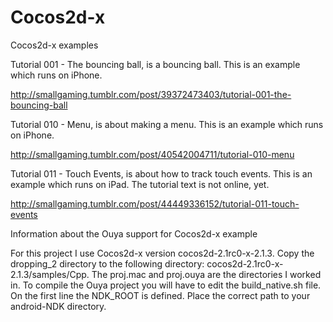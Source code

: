 Cocos2d-x
=========

Cocos2d-x examples

Tutorial 001 - The bouncing ball, is a bouncing ball. This is an example which runs on
iPhone.

http://smallgaming.tumblr.com/post/39372473403/tutorial-001-the-bouncing-ball

Tutorial 010 - Menu, is about making a menu. This is an example which runs on iPhone.

http://smallgaming.tumblr.com/post/40542004711/tutorial-010-menu

Tutorial 011 - Touch Events, is about how to track touch events. This is an example which runs on iPad. The tutorial text is not online, yet.

http://smallgaming.tumblr.com/post/44449336152/tutorial-011-touch-events




Information about the Ouya support for Cocos2d-x example

For this project I use Cocos2d-x version cocos2d-2.1rc0-x-2.1.3. Copy the dropping_2 directory to the following directory:
cocos2d-2.1rc0-x-2.1.3/samples/Cpp. The proj.mac and proj.ouya are the directories I worked in. To compile the Ouya project you will have to edit the build_native.sh file. On the first line the NDK_ROOT is defined. Place the correct path to your android-NDK directory.
